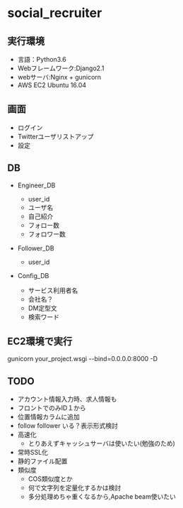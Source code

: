 # social_recruiter
## 実行環境
- 言語：Python3.6
- Webフレームワーク:Django2.1
- webサーバ:Nginx + gunicorn
- AWS EC2 Ubuntu 16.04

## 画面
- ログイン
- Twitterユーザリストアップ
- 設定

## DB
- Engineer_DB
    - user_id
    - ユーザ名
    - 自己紹介
    - フォロー数
    - フォロワー数

- Follower_DB    
    - user_id

- Config_DB    
    - サービス利用者名
    - 会社名？
    - DM定型文
    - 検索ワード

## EC2環境で実行
gunicorn your_project.wsgi --bind=0.0.0.0:8000 -D

## TODO
- アカウント情報入力時、求人情報も
- フロントでのみID１から
- 位置情報カラムに追加
- follow follower いる？表示形式検討
- 高速化
  - とりあえずキャッシュサーバは使いたい(勉強のため)
- 常時SSL化
- 静的ファイル配置
- 類似度
  - COS類似度とか
  - 何で文字列を定量化するかは検討
  - 多分処理めちゃ重くなるから,Apache beam使いたい
